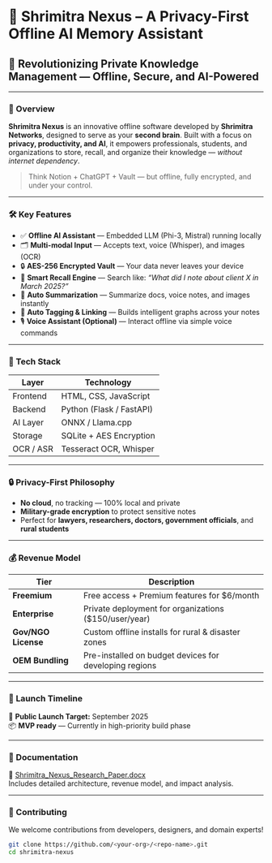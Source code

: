 # 📘 Shrimitra Nexus – A Privacy-First Offline AI Memory Assistant



## 🚀 Revolutionizing Private Knowledge Management — Offline, Secure, and AI-Powered

---

### 🧠 Overview

**Shrimitra Nexus** is an innovative offline software developed by **Shrimitra Networks**, designed to serve as your **second brain**. Built with a focus on **privacy, productivity, and AI**, it empowers professionals, students, and organizations to store, recall, and organize their knowledge — _without internet dependency_.

> Think Notion + ChatGPT + Vault — but offline, fully encrypted, and under your control.

---

### 🛠️ Key Features

- ✅ **Offline AI Assistant** — Embedded LLM (Phi-3, Mistral) running locally
- 🗂️ **Multi-modal Input** — Accepts text, voice (Whisper), and images (OCR)
- 🔒 **AES-256 Encrypted Vault** — Your data never leaves your device
- 🧠 **Smart Recall Engine** — Search like: _“What did I note about client X in March 2025?”_
- 📝 **Auto Summarization** — Summarize docs, voice notes, and images instantly
- 🔗 **Auto Tagging & Linking** — Builds intelligent graphs across your notes
- 🎙️ **Voice Assistant (Optional)** — Interact offline via simple voice commands

---

### 🧱 Tech Stack

| Layer        | Technology                |
|--------------|---------------------------|
| Frontend     | HTML, CSS, JavaScript     |
| Backend      | Python (Flask / FastAPI)  |
| AI Layer     | ONNX / Llama.cpp          |
| Storage      | SQLite + AES Encryption   |
| OCR / ASR    | Tesseract OCR, Whisper    |

---

### 🔒 Privacy-First Philosophy

- **No cloud**, no tracking — 100% local and private
- **Military-grade encryption** to protect sensitive notes
- Perfect for **lawyers, researchers, doctors, government officials**, and **rural students**

---

### 💰 Revenue Model

| Tier               | Description                                             |
|--------------------|---------------------------------------------------------|
| **Freemium**       | Free access + Premium features for $6/month            |
| **Enterprise**     | Private deployment for organizations ($150/user/year)  |
| **Gov/NGO License**| Custom offline installs for rural & disaster zones     |
| **OEM Bundling**   | Pre-installed on budget devices for developing regions |

---

### 📆 Launch Timeline

🎯 **Public Launch Target:** September 2025  
📦 **MVP ready** — Currently in high-priority build phase

---

### 📎 Documentation

📄 [Shrimitra_Nexus_Research_Paper.docx](./Shrimitra_Nexus_Research_Paper.docx)  
Includes detailed architecture, revenue model, and impact analysis.

---

### 🤝 Contributing

We welcome contributions from developers, designers, and domain experts!

```bash
git clone https://github.com/<your-org>/<repo-name>.git
cd shrimitra-nexus


